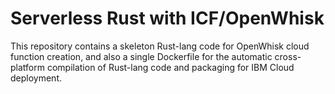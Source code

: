 # Serverless Rust with ICF/OpenWhisk

This repository contains a skeleton Rust-lang code for OpenWhisk cloud function creation, and also a single Dockerfile for the automatic cross-platform compilation of Rust-lang code and packaging for IBM Cloud deployment.

<under construction...>
